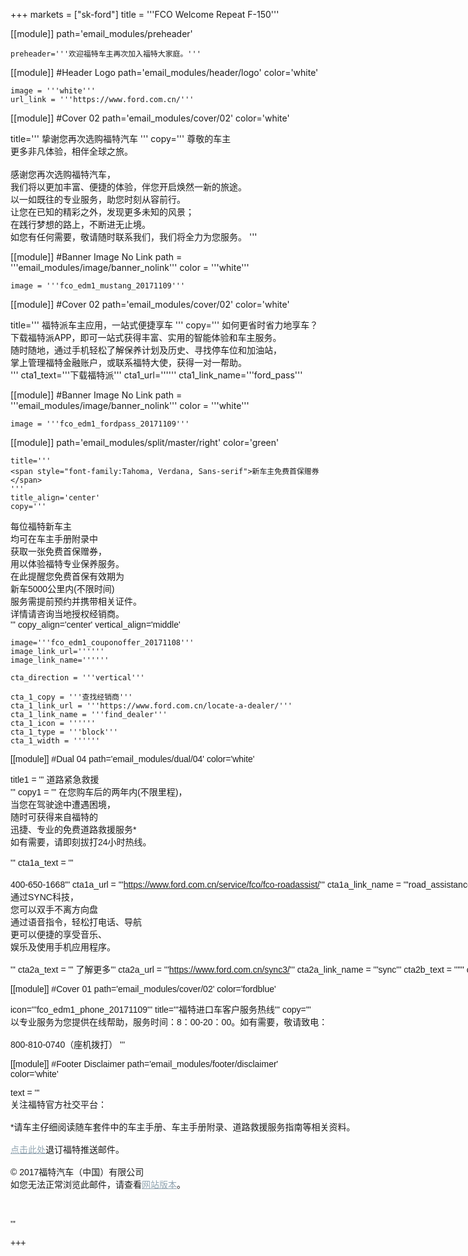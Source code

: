 
+++
markets = ["sk-ford"]
title = '''FCO Welcome Repeat F-150'''

[[module]]
path='email_modules/preheader'

	preheader='''欢迎福特车主再次加入福特大家庭。'''

[[module]] #Header Logo
path='email_modules/header/logo'
color='white'

	image = '''white'''
	url_link = '''https://www.ford.com.cn/'''
    
[[module]] #Cover 02
path='email_modules/cover/02'
color='white'

title='''
    <span style="white-space:nowrap;">挚谢您再次选购福特汽车</span>
'''
copy='''
    <span style="white-space:nowrap;">尊敬的车主</span>
    <br/>
    <span style="white-space:nowrap;">更多非凡体验，相伴全球之旅。</span>
    <br/>
    <br/>
    <span style="white-space:nowrap;">感谢您再次选购福特汽车，</span>
    <br/>
    <span style="white-space:nowrap;">我们将以更加丰富、便捷的体验，伴您开启焕然一新的旅途。</span>
    <br/>
    <span style="white-space:nowrap;">以一如既往的专业服务，助您时刻从容前行。</span>
    <br/>
    <span style="white-space:nowrap;">让您在已知的精彩之外，发现更多未知的风景；</span>
    <br/>
    <span style="white-space:nowrap;">在践行梦想的路上，不断进无止境。</span>
    <br/>
    <span style="white-space:nowrap;">如您有任何需要，敬请随时联系我们，我们将全力为您服务。</span>
'''

 [[module]] #Banner Image No Link
path = '''email_modules/image/banner_nolink'''
color = '''white'''

	image = '''fco_edm1_mustang_20171109'''

[[module]] #Cover 02
path='email_modules/cover/02'
color='white'

title='''
    <span style="white-space:nowrap;">福特派车主应用，一站式便捷享车</span>
'''
copy='''
    <span style="white-space:nowrap;">如何更省时省力地享车？</span>
    <br/>
    <span style="white-space:nowrap;">下载福特派APP，即可一站式获得丰富、实用的智能体验和车主服务。</span>
    <br/>
    <span style="white-space:nowrap;">随时随地，通过手机轻松了解保养计划及历史、寻找停车位和加油站，</span>
    <br/>
    <span style="white-space:nowrap;">掌上管理福特金融账户，或联系福特大使，获得一对一帮助。</span>
    <br />
'''
cta1_text='''<span style="white-space:nowrap;">下载福特派</span>'''
cta1_url=''''''
cta1_link_name='''ford_pass'''

 [[module]] #Banner Image No Link
path = '''email_modules/image/banner_nolink'''
color = '''white'''

	image = '''fco_edm1_fordpass_20171109'''

[[module]]
path='email_modules/split/master/right'
color='green'

	title='''
    <span style="font-family:Tahoma, Verdana, Sans-serif">新车主免费首保赠券</span>
    '''
	title_align='center'
	copy='''
<span style="font-family:Tahoma, Verdana, Sans-serif;">
<span style="white-space:nowrap;">每位福特新车主</span>
<br/>
<span style="white-space:nowrap;">均可在车主手册附录中</span>
<br/>
<span style="white-space:nowrap;">获取一张免费首保赠券，</span>
<br/>
<span style="white-space:nowrap;">用以体验福特专业保养服务。</span>
<br/>
<span style="white-space:nowrap;">在此提醒您免费首保有效期为</span>
<br/>
<span style="white-space:nowrap;">新车5000公里内(不限时间)</span>
<br/>
<span style="white-space:nowrap;">服务需提前预约并携带相关证件。</span>
<br/>
<span style="white-space:nowrap;">详情请咨询当地授权经销商。</span>
<br />
    '''
	copy_align='center'
	vertical_align='middle'

	image='''fco_edm1_couponoffer_20171108'''
	image_link_url=''''''
	image_link_name=''''''

	cta_direction = '''vertical'''

	cta_1_copy = '''查找经销商'''
	cta_1_link_url = '''https://www.ford.com.cn/locate-a-dealer/'''
	cta_1_link_name = '''find_dealer'''
	cta_1_icon = ''''''
	cta_1_type = '''block'''
	cta_1_width = ''''''

[[module]] #Dual 04
path='email_modules/dual/04'
color='white'

title1 = ''' <span style="font-family:Tahoma, Verdana, Sans-serif">道路紧急救援</span>
<br />
'''
	copy1 = '''
    <span style="font-family:Tahoma, Verdana, Sans-serif">
    <span style=" white-space:nowrap;">在您购车后的两年内(不限里程)，
    <br />
    <span style=" white-space:nowrap;">当您在驾驶途中遭遇困境，</span>
    <br />
    <span style=" white-space:nowrap;">随时可获得来自福特的
    <br />
    <span style=" white-space:nowrap;">迅捷、专业的免费道路救援服务*</span>
    <br />
    <span style=" white-space:nowrap;">如有需要，请即刻拔打24小时热线。</span>
    <br />
    <br />
    '''
	cta1a_text = '''<span style="font-family:Tahoma, Verdana, Sans-serif"><br /><br />400-650-1668</span>'''
	cta1a_url = '''https://www.ford.com.cn/service/fco/fco-roadassist/'''
	cta1a_link_name = '''road_assistance'''
	cta1b_text = ''''''
	cta1b_url = ''''''
	cta1b_link_name = ''''''
	cta1c_text = ''''''
	cta1c_url = ''''''
	cta1c_link_name = ''''''
	icon1 = '''fco_edm1_roadassistance_20171109'''
	title2 = '''<span style="font-family:Tahoma, Verdana, Sans-serif">链接SYNC3</span>'''
	copy2 = '''
    <span style="font-family:Tahoma, Verdana, Sans-serif">
    <span style=" white-space:nowrap;">想知道什么是SYNC 3 吗？</span>
    <br />
    <span style=" white-space:nowrap;">通过SYNC科技，</span>
    <br />
    <span style=" white-space:nowrap;">您可以双手不离方向盘</span>
    <br />
    <span style=" white-space:nowrap;">通过语音指令，轻松打电话、导航</span>
    <br />
    <span style=" white-space:nowrap;">更可以便捷的享受音乐、</span>
    <br />
    <span style=" white-space:nowrap;">娱乐及使用手机应用程序。</span>
    <br />
    <br />
    '''
	cta2a_text = '''
    <span style="font-family:Tahoma, Verdana, Sans-serif">了解更多</span>'''
	cta2a_url = '''https://www.ford.com.cn/sync3/'''
	cta2a_link_name = '''sync'''
	cta2b_text = ''''''
	cta2b_url = ''''''
	cta2b_link_name = ''''''
	cta2c_text = ''''''
	cta2c_url = ''''''
	cta2c_link_name = ''''''
	icon2 = '''th_edm1_sync_20160801'''

[[module]] #Cover 01
path='email_modules/cover/02'
color='fordblue'

icon='''fco_edm1_phone_20171109'''
title='''<span style="white-space:nowrap;">福特进口车客户服务热线</span>'''
copy='''
    <span style="white-space:nowrap;">以专业服务为您提供在线帮助，服务时间：8：00-20：00。如有需要，敬请致电：</span>
    <br/>
    <br/>
    <span style="white-space:nowrap;">800-810-0740（座机拨打）</span>
'''

[[module]] #Footer Disclaimer
path='email_modules/footer/disclaimer'
color='white'

text = '''
<span style="font-family:'Nanum Gothic',Malgun Gothic,sans-serif">
<br/>
<span style="white-space:nowrap;">关注福特官方社交平台：</span>
<br/>
<br/>
<span style="white-space:nowrap;">*请车主仔细阅读随车套件中的车主手册、车主手册附录、道路救援服务指南等相关资料。</span>
<br/>
<br/>
<span style="white-space:nowrap;"><a href="https://www.ford-korea.com/privacy/" name="privacy" style="text-decoration:underline; color:#91a4b1;">点击此处</a>退订福特推送邮件。</span>
<br/>
<br/>
<span style="font-family:'Nanum Gothic',Malgun Gothic,sans-serif;">
<span style="white-space:nowrap;">© 2017福特汽车（中国）有限公司</span>
<br/>
<span style="white-space:nowrap;">如您无法正常浏览此邮件，请查看<a href="https://www.ford-korea.com/privacy/" name="privacy" style="text-decoration:underline; color:#91a4b1;">网站版本</a>。</span>

<br/>
<br/>
'''

+++
